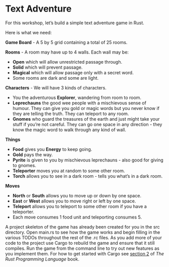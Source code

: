 # Text Adventure

For this workshop, let’s build a simple text adventure game in Rust.

Here is what we need:

**Game Board** - A 5 by 5 grid containing a total of 25 rooms. 

**Rooms** - A room may have up to 4 walls. Each wall may be:
+ **Open** which will allow unrestricted passage through.
+ **Solid** which will prevent passage.
+ **Magical** which will allow passage only with a secret word.
+ Some rooms are dark and some are light. 
 
**Characters** - We will have 3 kinds of characters.
+ You the adventurous **Explorer**, wandering from room to room.
+ **Leprechauns** the good wee people with a mischievous sense of humour. They can give you gold or magic words but you never know if they are telling the truth. They can teleport to any room.
+ **Gnomes** who guard the treasures of the earth and just might take your stuff if you’re not careful. They can go one space in any direction - they know the magic word to walk through any kind of wall. 
 
**Things**
+ **Food** gives you **Energy** to keep going.
+ **Gold** pays the way.
+ **Pyrite** is given to you by mischievous leprechauns - also good for giving to gnomes.
+ **Teleporter** moves you at random to some other room.
+ **Torch** allows you to see in a dark room - tells you what’s in a dark room. 
 
**Moves**
+ **North** or **South** allows you to move up or down by one space.
+ **East** or **West** allows you to move right or left by one space.
+ **Teleport** allows you to teleport to some other room if you have a teleporter. 
+ Each move consumes 1 food unit and teleporting consumes 5. 

A project skeleton of the game has already been created for you in the src directory. Open main.rs to see how the game works and begin filling in the various TODOs throughout the rest of the .rc files. As you add more of your code to the project use Cargo to rebuild the game and ensure that it still compiles. Run the game from the command line to try out new features as you implement them. For how to get started with Cargo see [section 2](http://doc.rust-lang.org/book/getting-started.html) of *The Rust Programming Language* book.
